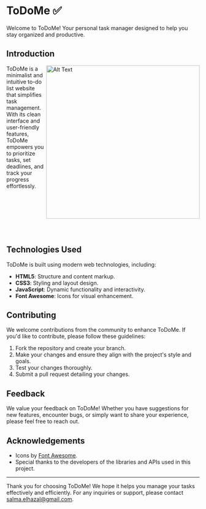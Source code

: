 # ToDoMe ✅

Welcome to ToDoMe! Your personal task manager designed to help you stay organized and productive.

## Introduction

<img align="right" src="https://my-portfolio-alpha-woad.vercel.app/assets/images/to%20do.png" alt="Alt Text" width="400">

ToDoMe is a minimalist and intuitive to-do list website that simplifies task management. With its clean interface and user-friendly features, ToDoMe empowers you to prioritize tasks, set deadlines, and track your progress effortlessly.

<br>
<br>
<br>
<br>
<br>
<br>


## Technologies Used

ToDoMe is built using modern web technologies, including:

- **HTML5**: Structure and content markup.
- **CSS3**: Styling and layout design.
- **JavaScript**: Dynamic functionality and interactivity.
- **Font Awesome**: Icons for visual enhancement.



## Contributing

We welcome contributions from the community to enhance ToDoMe. If you'd like to contribute, please follow these guidelines:

1. Fork the repository and create your branch.
2. Make your changes and ensure they align with the project's style and goals.
3. Test your changes thoroughly.
4. Submit a pull request detailing your changes.

## Feedback

We value your feedback on ToDoMe! Whether you have suggestions for new features, encounter bugs, or simply want to share your experience, please feel free to reach out.



## Acknowledgements

- Icons by [Font Awesome](https://fontawesome.com/).
- Special thanks to the developers of the libraries and APIs used in this project.

---

Thank you for choosing ToDoMe! We hope it helps you manage your tasks effectively and efficiently. For any inquiries or support, please contact [salma.elhazal@gmail.com](mailto:salma.elhazal@gmail.com).
